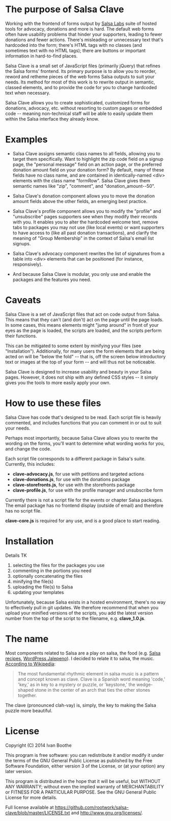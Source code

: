 # The purpose of Salsa Clave

Working with the frontend of forms output by 
[Salsa Labs](https://www.salsalabs.com/) suite of hosted tools for advocacy, 
donations and more is hard. The default web forms often have usability problems 
that hinder your supporters, leading to fewer donations and fewer actions. 
There's misleading or unnecessary text that's hardcoded into the form; there's 
HTML tags with no classes (and sometimes text with no HTML tags); there are 
buttons or important information in hard-to-find places.

Salsa Clave is a small set of JavaScript files (primarily jQuery) that refines 
the Salsa forms' frontend. Its primary purpose is to allow you to reorder, 
reword and retheme pieces of the web forms Salsa outputs to suit your needs. 
Its method for most of this work is to rewrite output in semantic, classed 
elements, and to provide the code for you to change hardcoded text when 
necessary.

Salsa Clave allows you to create sophisticated, customized forms for donations, 
advocacy, etc. without resorting to custom pages or embedded code -- meaning 
non-technical staff will be able to easily update them within the Salsa 
interface they already know.

# Examples

* Salsa Clave assigns semantic class names to all fields, allowing you to 
target them specifically. Want to highlight the zip code field on a signup 
page, the "personal message" field on an action page, or the preferred donation 
amount field on your donation form? By default, many of these fields have 
no class name, and are contained in identically-named &lt;div&gt; elements with 
the class name "formRow". Salsa Clave gives them semantic names like "zip", 
"comment", and "donation_amount--50".

* Salsa Clave's donation component allows you to move the donation amount 
fields above the other fields, an emerging best practice.

* Salsa Clave's profile component allows you to modify the "profile" and 
"unsubscribe" pages supporters see when they modify their records with you. It 
enables you to alter the hardcoded welcome text, remove tabs to packages you 
may not use (like local events) or want supporters to have access to (like 
all past donation transactions), and clarify the meaning of "Group Membership" 
in the context of Salsa's email list signups.

* Salsa Clave's advocacy component rewrites the list of signatures from a 
table into &lt;div&gt; elements that can be positioned (for instance, 
responsively).

* And because Salsa Clave is modular, you only use and enable the packages and 
the features you need.

# Caveats

Salsa Clave is a set of JavaScript files that act on code output from Salsa. 
This means that they can't (and don't) act on the page until the page loads. In 
some cases, this means elements might "jump around" in front of your eyes as 
the page is loaded, the scripts are loaded, and the scripts perform their 
functions.

This can be mitigated to some extent by minifying your files (see 
"Installation"). Additionally, for many users the form elements that are being 
acted on will be "below the fold" -- that is, off the screen below introductory 
text or images at the top of your form -- and will thus not be noticeable.

Salsa Clave is designed to increase usability and beauty in your Salsa pages. 
However, it does not ship with any defined CSS styles -- it simply gives you 
the tools to more easily apply your own.

# How to use these files

Salsa Clave has code that's designed to be read. Each script file is heavily 
commented, and includes functions that you can comment in or out to suit your 
needs.

Perhaps most importantly, because Salsa Clave allows you to rewrite the wording 
on the forms, you'll want to determine what wording works for you, and change 
the code.

Each script file corresponds to a different package in Salsa's suite. 
Currently, this includes:

* **clave-advocacy.js**, for use with petitions and targeted actions
* **clave-donations.js**, for use with the donations package
* **clave-storefronts.js**, for use with the storefronts package
* **clave-profile.js**, for use with the profile manager and unsubscribe form

Currently there is not a script file for the events or chapter Salsa packages. 
The email package has no frontend display (outside of email) and therefore has 
no script file.

**clave-core.js** is required for any use, and is a good place to start 
reading.

# Installation

Details TK

1. selecting the files for the packages you use
2. commenting in the portions you need
3. optionally concatenating the files
4. minifying the file(s)
5. uploading the file(s) to Salsa
6. updating your templates

Unfortunately, because Salsa exists in a hosted environment, there's no way to 
effectively pull in git updates. We therefore recommend that when you upload 
your minified versions of the scripts, you add the latest version number from 
the top of the script to the filename, e.g. **clave_1.0.js**.

# The name

Most components related to Salsa are a play on salsa, the food (e.g. 
[Salsa recipes](http://www.salsalabs.com/devs/recipes/), 
[WordPress Jalepeno](http://www.wpjalapeno.com/)). I decided to relate it to 
salsa, the music. 
[According to Wikipedia](http://en.wikipedia.org/wiki/Salsa_music#Clave):

> The most fundamental rhythmic element in salsa music is a pattern and concept
> known as clave. Clave is a Spanish word meaning 'code,' 'key,' as in key to a
> mystery or puzzle, or 'keystone,' the wedge-shaped stone in the center of an
> arch that ties the other stones together.

The clave (pronounced clah-vay) is, simply, the key to making the Salsa puzzle 
more beautiful.

# License

Copyright (C) 2014  Ivan Boothe

This program is free software: you can redistribute it and/or modify
it under the terms of the GNU General Public License as published by
the Free Software Foundation, either version 3 of the License, or
(at your option) any later version.

This program is distributed in the hope that it will be useful,
but WITHOUT ANY WARRANTY; without even the implied warranty of
MERCHANTABILITY or FITNESS FOR A PARTICULAR PURPOSE.  See the
GNU General Public License for more details.

Full license available at 
<https://github.com/rootwork/salsa-clave/blob/master/LICENSE.txt> and 
<http://www.gnu.org/licenses/>.
